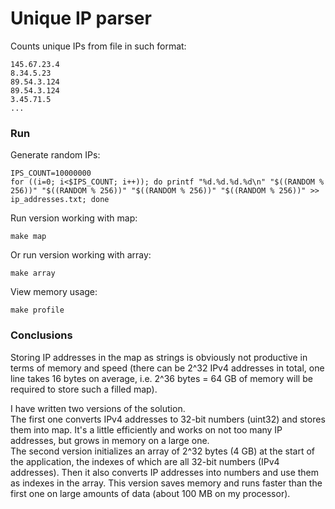 # Unique IP parser

Counts unique IPs from file in such format:
```
145.67.23.4
8.34.5.23
89.54.3.124
89.54.3.124
3.45.71.5
...
```

### Run

Generate random IPs:
```shell
IPS_COUNT=10000000
for ((i=0; i<$IPS_COUNT; i++)); do printf "%d.%d.%d.%d\n" "$((RANDOM % 256))" "$((RANDOM % 256))" "$((RANDOM % 256))" "$((RANDOM % 256))" >> ip_addresses.txt; done
```

Run version working with map:
```shell
make map
```

Or run version working with array:
```shell
make array
```

View memory usage:
```shell
make profile
```

### Conclusions

Storing IP addresses in the map as strings is obviously not productive in terms of memory and speed (there can be 2^32 IPv4 addresses in total, one line takes 16 bytes on average, i.e. 2^36 bytes = 64 GB of memory will be required to store such a filled map).

I have written two versions of the solution. \
The first one converts IPv4 addresses to 32-bit numbers (uint32) and stores them into map. It's a little efficiently and works on not too many IP addresses, but grows in memory on a large one. \
The second version initializes an array of 2^32 bytes (4 GB) at the start of the application, the indexes of which are all 32-bit numbers (IPv4 addresses). Then it also converts IP addresses into numbers and use them as indexes in the array. This version saves memory and runs faster than the first one on large amounts of data (about 100 MB on my processor).
